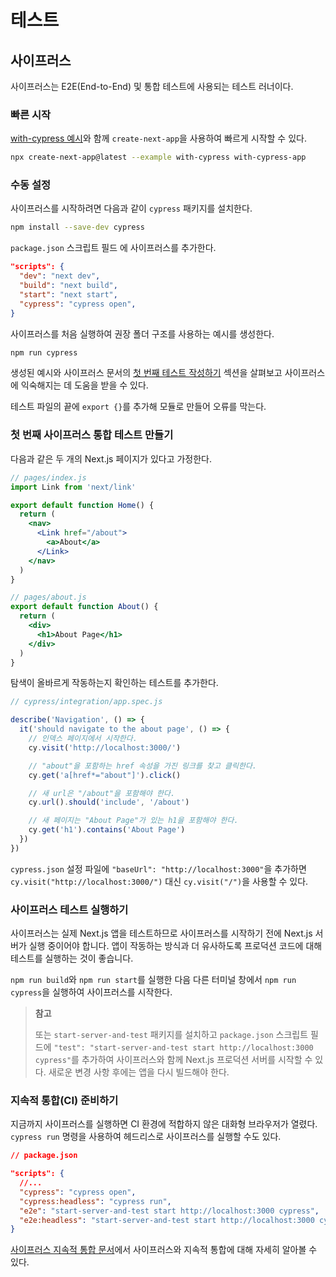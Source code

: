 # 테스트

## 사이프러스

사이프러스는 E2E(End-to-End) 및 통합 테스트에 사용되는 테스트 러너이다.

### 빠른 시작

[with-cypress 예시](https://github.com/vercel/next.js/tree/canary/examples/with-cypress)와 함께 `create-next-app`을 사용하여 빠르게 시작할 수 있다.

```bash
npx create-next-app@latest --example with-cypress with-cypress-app
```

### 수동 설정

사이프러스를 시작하려면 다음과 같이 `cypress` 패키지를 설치한다.

```bash
npm install --save-dev cypress
```

`package.json` 스크립트 필드 에 사이프러스를 추가한다.

```json
"scripts": {
  "dev": "next dev",
  "build": "next build",
  "start": "next start",
  "cypress": "cypress open",
}
```

사이프러스를 처음 실행하여 권장 폴더 구조를 사용하는 예시를 생성한다.

```bash
npm run cypress
```

생성된 예시와 사이프러스 문서의 [첫 번째 테스트 작성하기](https://docs.cypress.io/guides/getting-started/writing-your-first-test) 섹션을 살펴보고 사이프러스에 익숙해지는 데 도움을 받을 수 있다.

테스트 파일의 끝에 `export {}`를 추가해 모듈로 만들어 오류를 막는다.

### 첫 번째 사이프러스 통합 테스트 만들기

다음과 같은 두 개의 Next.js 페이지가 있다고 가정한다.

```jsx
// pages/index.js
import Link from 'next/link'

export default function Home() {
  return (
    <nav>
      <Link href="/about">
        <a>About</a>
      </Link>
    </nav>
  )
}
```

```jsx
// pages/about.js
export default function About() {
  return (
    <div>
      <h1>About Page</h1>
    </div>
  )
}
```

탐색이 올바르게 작동하는지 확인하는 테스트를 추가한다.

```jsx
// cypress/integration/app.spec.js

describe('Navigation', () => {
  it('should navigate to the about page', () => {
    // 인덱스 페이지에서 시작한다.
    cy.visit('http://localhost:3000/')

    // "about"을 포함하는 href 속성을 가진 링크를 찾고 클릭한다.
    cy.get('a[href*="about"]').click()

    // 새 url은 "/about"을 포함해야 한다.
    cy.url().should('include', '/about')

    // 새 페이지는 "About Page"가 있는 h1을 포함해야 한다.
    cy.get('h1').contains('About Page')
  })
})
```

`cypress.json` 설정 파일에 `"baseUrl": "http://localhost:3000"`을 추가하면 `cy.visit("http://localhost:3000/")` 대신 `cy.visit("/")`을 사용할 수 있다.

### 사이프러스 테스트 실행하기

사이프러스는 실제 Next.js 앱을 테스트하므로 사이프러스를 시작하기 전에 Next.js 서버가 실행 중이어야 합니다. 앱이 작동하는 방식과 더 유사하도록 프로덕션 코드에 대해 테스트를 실행하는 것이 좋습니다.

`npm run build`와 `npm run start`를 실행한 다음 다른 터미널 창에서 `npm run cypress`을 실행하여 사이프러스를 시작한다.

> **참고**
>
> 또는 `start-server-and-test` 패키지를 설치하고 `package.json` 스크립트 필드에 `"test": "start-server-and-test start http://localhost:3000 cypress"`를 추가하여 사이프러스와 함께 Next.js 프로덕션 서버를 시작할 수 있다. 새로운 변경 사항 후에는 앱을 다시 빌드해야 한다.

### 지속적 통합(CI) 준비하기

지금까지 사이프러스를 실행하면 CI 환경에 적합하지 않은 대화형 브라우저가 열렸다. `cypress run` 명령을 사용하여 헤드리스로 사이프러스를 실행할 수도 있다.

```json
// package.json

"scripts": {
  //...
  "cypress": "cypress open",
  "cypress:headless": "cypress run",
  "e2e": "start-server-and-test start http://localhost:3000 cypress",
  "e2e:headless": "start-server-and-test start http://localhost:3000 cypress:headless"
}
```

[사이프러스 지속적 통합 문서](https://docs.cypress.io/guides/continuous-integration/introduction)에서 사이프러스와 지속적 통합에 대해 자세히 알아볼 수 있다.